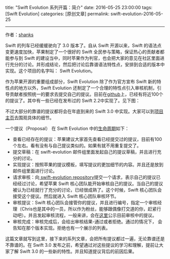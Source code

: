 title: "Swift Evolution 系列开篇：简介"
date: 2016-05-25 23:00:00
tags: [Swift Evolution]
categories: [原创文章]
permalink: swift-evolution-2016-05-25

---

作者：[shanks](http://codebuild.me)

Swift 的列车已经缓缓驶向了 3.0 版本了。自从 Swift 开源以来，Swift 的语法点变更速度加快，苹果制定了一个很好的 Swift 全民参与策略，保证热心的贡献者都能参与到 Swift 的建设当中，同时苹果作为判官，也会把大家的意见在社区里面进行充分的讨论。并形成结论，然后把讨论后靠谱语法特性点，安排到合适的版本中实现。这个项目的名字叫： Swift Evolution。

<!--more-->

作为苹果开源的重要组成部分，Swift Evolution 除了作为官方宣布 Swift 新的特性点的地方以外，Swift Evolution 还制定了一个合理的特性点引入审核机制，引导贡献者按照统一的要求去提交自己的提议。目前在[github](https://github.com/apple/swift-evolution/tree/master/proposals)上，已经有将近100个的提议了。其中有一些已经在发布过的 Swift 2.2中实现了。见下图：

不过大部分的靠谱的提议都将会在年底到来的 Swift 3.0 中实现。大家可以到[项目主页](https://github.com/apple/swift-evolution)去围观具体的细节。

一个提议（Proposal） 在 Swift Evolution 中的[生命周期](https://github.com/apple/swift-evolution/blob/master/process.md)如下：

-  查看已经存在的提议：苹果建议大家首先查看已经提交过的提议，目前有100个左右。看有没有与自己提议类似的。如果有就不用重复提交了。
- 提交草稿：在 swift-evolution 邮件组里面发起自己的提议草稿，并且进行充分的讨论。
- 实现提议：按照苹果的提议模板，填写提议的更加细节的内容。并且还是放到邮件组里面进行讨论。
- 请求审核：向[ swift-evolution repository](https://github.com/apple/swift-evolution)提交一个请求，表示自己的提议已经经过讨论，希望苹果 Swift 核心团队能开始审核自己的提议。当自己的提议被认为已经就行了充分的讨论，已经很成熟了。这个时候，Swift 核心团队会接受这个提议。然后就进入 Swift 核心团队审核环节。
- 审核提议：Swift 核心团队会接管你的提议，并且进行编号，指定一个审核经理（Chris也是其中的一员，所以作为粉丝，能够跟偶像打交道的你，赶紧行动吧）。并且发起审核流程，一般来讲，会在[这里](https://github.com/apple/swift-evolution/blob/master/schedule.md)公示目前审核中的提议。
- 审核完成：审核完成后，会给出审核结果-通过或者拒绝。通过的情况下， 会告知在那个版本实现。拒绝也有一个展示的列表。

这篇文章就写到这里，接下来的系列文章，会把所有提议都过一遍，无论靠谱还是不靠谱的。在 Swift 3.0 发布之前，希望通过对这些提议的学习和理解，提前让大家了解 Swift 3.0 的一些新的特性。并且知道提议背后的前因后果。